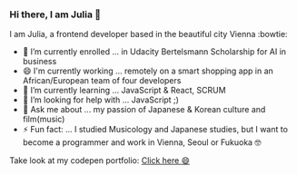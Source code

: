### Hi there, I am Julia 👋

I am Julia, a frontend developer based in the beautiful city Vienna  :bowtie:

- 🔭 I’m currently enrolled ... in Udacity Bertelsmann Scholarship for AI in business
- 😄 I'm currently working ... remotely on a smart shopping app in an African/European team of four developers 
- 🌱 I’m currently learning ... JavaScript & React, SCRUM
- 🤔 I’m looking for help with ... JavaScript ;)
- 💬 Ask me about ... my passion of Japanese & Korean culture and film(music)
- ⚡ Fun fact: ... I studied Musicology and Japanese studies, but I want to become a programmer and work in Vienna, Seoul or Fukuoka :nerd_face:

Take look at my codepen portfolio: [Click here :smile:](https://codepen.io/saliainred)



<!--
**saliainred/saliainred** is a ✨ _special_ ✨ repository because its `README.md` (this file) appears on your GitHub profile.
![]()
Here are some ideas to get you started:

- 🔭 I’m currently working on ...
- 🌱 I’m currently learning ...
- 👯 I’m looking to collaborate on ...
- 🤔 I’m looking for help with ...
- 💬 Ask me about ...
- 📫 How to reach me: ...
- 😄 Pronouns: ...
- ⚡ Fun fact: ...
-->

